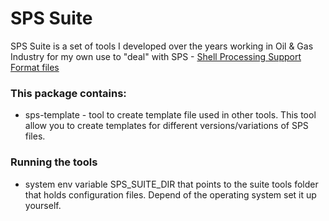 # SPS Suite

SPS Suite is a set of tools I developed over the years working in Oil & Gas Industry for my own use to "deal" with SPS - [Shell Processing Support Format files](https://seg.org/Portals/0/SEG/News%20and%20Resources/Technical%20Standards/seg_sps_rev0.pdf)

### This package contains:
* sps-template - tool to create template file used in other tools. This tool allow you to create templates for different versions/variations of SPS files.


### Running the tools
* system env variable SPS_SUITE_DIR that points to the suite tools folder that holds configuration files. Depend of the operating system set it up yourself.